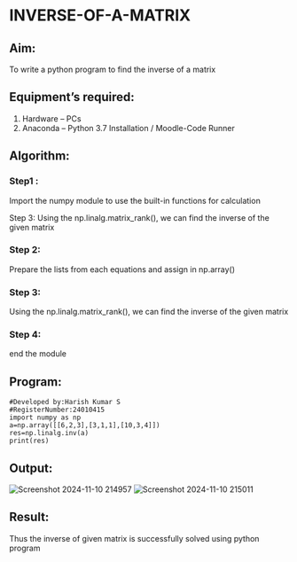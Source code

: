 # INVERSE-OF-A-MATRIX
## Aim:
To write a python program to find the inverse of a matrix
## Equipment’s required:
1. 	Hardware – PCs
2. 	Anaconda – Python 3.7 Installation / Moodle-Code Runner
## Algorithm:
### Step1 : 
Import the numpy module to use the built-in functions for calculation

Step 3:
Using the np.linalg.matrix_rank(), we can find the inverse of the given matrix
### Step 2: 
Prepare the lists from each equations and assign in np.array()
### Step 3:
Using the np.linalg.matrix_rank(), we can find the inverse of the given matrix
### Step 4:
end the module

## Program:
```
#Developed by:Harish Kumar S
#RegisterNumber:24010415
import numpy as np
a=np.array([[6,2,3],[3,1,1],[10,3,4]])
res=np.linalg.inv(a)
print(res)
```
## Output:
![Screenshot 2024-11-10 214957](https://github.com/user-attachments/assets/09714e3a-df80-4e90-8512-8438c3e76feb)
![Screenshot 2024-11-10 215011](https://github.com/user-attachments/assets/e6562ccc-0260-4b49-9345-48d0dbba7874)
## Result:
Thus the inverse of given matrix is successfully solved using python program

